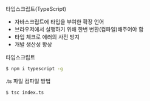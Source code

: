 

타입스크립트(TypeScript) 

- 자바스크립트에 타입을 부여한 확장 언어
- 브라우저에서 실행하기 위해 한번 변환(컴파일)해주어야 함
- 타입 체크로 에러의 사전 방지
- 개발 생산성 향상

타입스크립트 

```bash
$ npm i typescript -g 
```

.ts 파일 컴파일 방법

```bash
$ tsc index.ts
```

